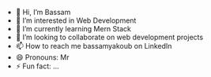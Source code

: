 - 👋 Hi, I’m Bassam
- 👀 I’m interested in Web Development
- 🌱 I’m currently learning Mern Stack
- 💞️ I’m looking to collaborate on web development projects
- 📫 How to reach me bassamyakoub on LinkedIn
- 😄 Pronouns: Mr
- ⚡ Fun fact: ...

<!---
bassamyakoub41/bassamyakoub41 is a ✨ special ✨ repository because its `README.md` (this file) appears on your GitHub profile.
You can click the Preview link to take a look at your changes.
--->
